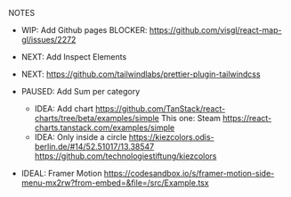 NOTES

- WIP: Add Github pages
  BLOCKER: https://github.com/visgl/react-map-gl/issues/2272

- NEXT: Add Inspect Elements

- NEXT: https://github.com/tailwindlabs/prettier-plugin-tailwindcss

- PAUSED: Add Sum per category

  - IDEA: Add chart https://github.com/TanStack/react-charts/tree/beta/examples/simple
    This one: Steam https://react-charts.tanstack.com/examples/simple
  - IDEA: Only inside a circle https://kiezcolors.odis-berlin.de/#14/52.51017/13.38547
    https://github.com/technologiestiftung/kiezcolors

- IDEAL: Framer Motion
  https://codesandbox.io/s/framer-motion-side-menu-mx2rw?from-embed=&file=/src/Example.tsx
